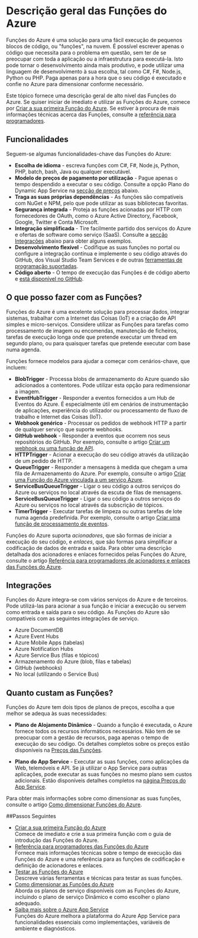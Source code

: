 <properties
   pageTitle="Descrição geral das Funções do Azure | Microsoft Azure"
   description="Compreenda como utilizar as Funções do Azure para otimizar cargas de trabalho assíncronas em minutos."
   services="functions"
   documentationCenter="na"
   authors="mattchenderson"
   manager="erikre"
   editor=""
   tags=""
   keywords="funções do azure, funções, processamento de eventos, webhooks, computação dinâmica, arquitetura sem servidor"/>

<tags
   ms.service="functions"
   ms.devlang="multiple"
   ms.topic="get-started-article"
   ms.tgt_pltfrm="multiple"
   ms.workload="na"
   ms.date="08/29/2016"
   ms.author="cfowler;mahender;glenga"/>
   
   

# Descrição geral das Funções do Azure

Funções do Azure é uma solução para uma fácil execução de pequenos blocos de código, ou "funções", na nuvem. É possível escrever apenas o código que necessita para o problema em questão, sem ter de se preocupar com toda a aplicação ou a infraestrutura para executá-la. Isto pode tornar o desenvolvimento ainda mais produtivo, e pode utilizar uma linguagem de desenvolvimento à sua escolha, tal como C#, F#, Node.js, Python ou PHP. Paga apenas para a hora que o seu código é executado e confie no Azure para dimensionar conforme necessário.

Este tópico fornece uma descrição geral de alto nível das Funções do Azure. Se quiser iniciar de imediato e utilizar as Funções do Azure, comece por [Criar a sua primeira Função do Azure](functions-create-first-azure-function.md). Se estiver à procura de mais informações técnicas acerca das Funções, consulte a [referência para programadores](functions-reference.md).

## Funcionalidades

Seguem-se algumas funcionalidades-chave das Funções do Azure:
    
* **Escolha de idioma** - escreva funções com C#, F#, Node.js, Python, PHP, batch, bash, Java ou qualquer executável.
* **Modelo de preços de pagamento por utilização** - Pague apenas o tempo despendido a executar o seu código. Consulte a opção Plano do Dynamic App Service na [secção de preços](#pricing) abaixo.  
* **Traga as suas próprias dependências** - As funções são compatíveis com NuGet e NPM, pelo que pode utilizar as suas bibliotecas favoritas.  
* **Segurança integrada** - Proteja as funções acionadas por HTTP com fornecedores de OAuth, como o Azure Active Directory, Facebook, Google, Twitter e Conta Microsoft.  
* **Integração simplificada** - Tire facilmente partido dos serviços do Azure e ofertas de software como serviço (SaaS). Consulte a [secção Integrações](#integrations) abaixo para obter alguns exemplos.  
* **Desenvolvimento flexível** - Codifique as suas funções no portal ou configure a integração contínua e implemente o seu código através do GitHub, dos Visual Studio Team Services e de outras [ferramentas de programação suportadas](../app-service-web/web-sites-deploy.md#deploy-using-an-ide).  
* **Código aberto** - O tempo de execução das Funções é de código aberto e [está disponível no GitHub](https://github.com/azure/azure-webjobs-sdk-script).  

## O que posso fazer com as Funções?

Funções do Azure é uma excelente solução para processar dados, integrar sistemas, trabalhar com a Internet das Coisas (IoT) e a criação de API simples e micro-serviços. Considere utilizar as Funções para tarefas como processamento de imagem ou encomendas, manutenção de ficheiros, tarefas de execução longa onde que pretende executar um thread em segundo plano, ou para quaisquer tarefas que pretende executar com base numa agenda. 

Funções fornece modelos para ajudar a começar com cenários-chave, que incluem:

* **BlobTrigger** - Processa blobs de armazenamento do Azure quando são adicionados a contentores. Pode utilizar esta opção para redimensionar a imagem.
* **EventHubTrigger** - Responder a eventos fornecidos a um Hub de Eventos do Azure. É especialmente útil em cenários de instrumentação de aplicações, experiência do utilizador ou processamento de fluxo de trabalho e Internet das Coisas (IoT).
* **Webhook genérico** - Processar os pedidos de webhook HTTP a partir de qualquer serviço que suporte webhooks.
* **GitHub webhook** - Responder a eventos que ocorrem nos seus repositórios do GitHub. Por exemplo, consulte o artigo [Criar um webhook ou uma função de API](functions-create-a-web-hook-or-api-function.md).
* **HTTPTrigger** - Acionar a execução do seu código através da utilização de um pedido de HTTP.
* **QueueTrigger** - Responder a mensagens à medida que chegam a uma fila de Armazenamento do Azure. Por exemplo, consulte o artigo [Criar uma Função do Azure vinculada a um serviço Azure](functions-create-an-azure-connected-function.md).
* **ServiceBusQueueTrigger** - Ligar o seu código a outros serviços do Azure ou serviços no local através da escuta de filas de mensagens. 
* **ServiceBusQueueTrigger** - Ligar o seu código a outros serviços do Azure ou serviços no local através da subscrição de tópicos. 
* **TimerTrigger** - Executar tarefas de limpeza ou outras tarefas de lote numa agenda predefinida. Por exemplo, consulte o artigo [Criar uma função de processamento de eventos](functions-create-an-event-processing-function.md).

Funções do Azure suporta *acionadores*, que são formas de iniciar a execução do seu código, e *enlaces*, que são formas para simplificar a codificação de dados de entrada e saída. Para obter uma descrição detalhada dos acionadores e enlaces fornecidos pelas Funções do Azure, consulte o artigo [Referência para programadores de acionadores e enlaces das Funções do Azure](functions-triggers-bindings.md).


## <a name="integrations"></a>Integrações

Funções do Azure integra-se com vários serviços do Azure e de terceiros. Pode utilizá-las para acionar a sua função e iniciar a execução ou servem como entrada e saída para o seu código. As Funções do Azure são compatíveis com as seguintes integrações de serviço. 

* Azure DocumentDB
* Azure Event Hubs 
* Azure Mobile Apps (tabelas)
* Azure Notification Hubs
* Azure Service Bus (filas e tópicos)
* Armazenamento do Azure (blob, filas e tabelas) 
* GitHub (webhooks)
* No local (utilizando o Service Bus)

## <a name="pricing"></a>Quanto custam as Funções?

Funções do Azure tem dois tipos de planos de preços, escolha a que melhor se adequa às suas necessidades: 

* **Plano de Alojamento Dinâmico** - Quando a função é executada, o Azure fornece todos os recursos informáticos necessários. Não tem de se preocupar com a gestão de recursos, paga apenas o tempo de execução do seu código. Os detalhes completos sobre os preços estão disponíveis na [Preços das Funções](/pricing/details/functions). 

* **Plano do App Service** - Executar as suas funções, como aplicações da Web, telemóveis e API. Se já utilizar o App Service para outras aplicações, pode executar as suas funções no mesmo plano sem custos adicionais. Estão disponíveis detalhes completos na [página Preços do App Service](/pricing/details/app-service/).

Para obter mais informações sobre como dimensionar as suas funções, consulte o artigo [Como dimensionar Funções do Azure](functions-scale.md).

##Passos Seguintes

+ [Criar a sua primeira Função do Azure](functions-create-first-azure-function.md)  
Comece de imediato e crie a sua primeira função com o guia de introdução das Funções do Azure. 
+ [Referência para programadores das Funções do Azure](functions-reference.md)  
Fornece mais informações técnicas sobre o tempo de execução das Funções do Azure e uma referência para as funções de codificação e definição de acionadores e enlaces.
+ [Testar as Funções do Azure](functions-test-a-function.md)  
Descreve várias ferramentas e técnicas para testar as suas funções.
+ [Como dimensionar as Funções do Azure](functions-scale.md)  
Aborda os planos de serviço disponíveis com as Funções do Azure, incluindo o plano de serviço Dinâmico e como escolher o plano adequado. 
+ [Saiba mais sobre o Azure App Service](../app-service/app-service-value-prop-what-is.md)  
Funções do Azure melhora a plataforma do Azure App Service para funcionalidades essenciais como implementações, variáveis de ambiente e diagnósticos. 


<!--HONumber=Sep16_HO3-->


